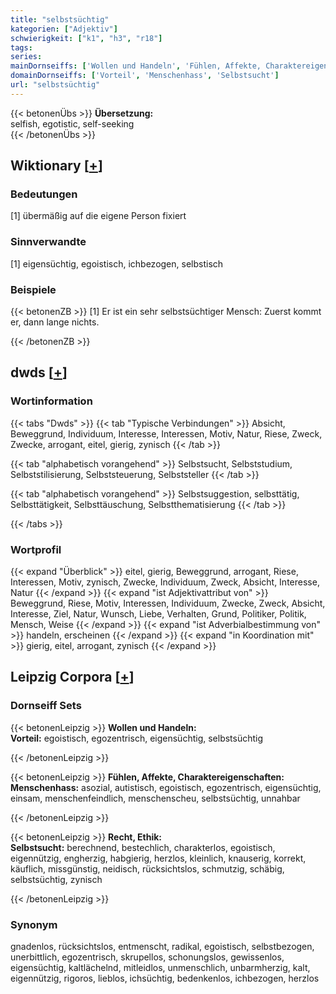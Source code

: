 ```yaml
---
title: "selbstsüchtig"
kategorien: ["Adjektiv"]
schwierigkeit: ["k1", "h3", "r18"]
tags:
series:
mainDornseiffs: ['Wollen und Handeln', 'Fühlen, Affekte, Charaktereigenschaften', 'Recht, Ethik']
domainDornseiffs: ['Vorteil', 'Menschenhass', 'Selbstsucht']
url: "selbstsüchtig"
---
```


{{< betonenÜbs >}}
**Übersetzung:**  
selfish, egotistic, self-seeking  
{{< /betonenÜbs >}}

## Wiktionary [[+](https://de.wiktionary.org/wiki/selbstsüchtig)]

### Bedeutungen
[1] übermäßig auf die eigene Person fixiert  

### Sinnverwandte
[1] eigensüchtig, egoistisch, ichbezogen, selbstisch  

### Beispiele
{{< betonenZB >}}
[1] Er ist ein sehr selbstsüchtiger Mensch: Zuerst kommt er, dann lange nichts.  

{{< /betonenZB >}}


## dwds [[+](https://www.dwds.de/wb/selbstsüchtig)]

### Wortinformation
{{< tabs "Dwds" >}}
{{< tab "Typische Verbindungen" >}}
Absicht, Beweggrund, Individuum, Interesse, Interessen, Motiv, Natur, Riese, Zweck, Zwecke, arrogant, eitel, gierig, zynisch
{{< /tab >}}

{{< tab "alphabetisch vorangehend" >}}
Selbstsucht, Selbststudium, Selbststilisierung, Selbststeuerung, Selbststeller
{{< /tab >}}

{{< tab "alphabetisch vorangehend" >}}
Selbstsuggestion, selbsttätig, Selbsttätigkeit, Selbsttäuschung, Selbstthematisierung
{{< /tab >}}

{{< /tabs >}}

### Wortprofil
{{< expand "Überblick" >}} eitel, gierig, Beweggrund, arrogant, Riese, Interessen, Motiv, zynisch, Zwecke, Individuum, Zweck, Absicht, Interesse, Natur {{< /expand >}}
{{< expand "ist Adjektivattribut von" >}} Beweggrund, Riese, Motiv, Interessen, Individuum, Zwecke, Zweck, Absicht, Interesse, Ziel, Natur, Wunsch, Liebe, Verhalten, Grund, Politiker, Politik, Mensch, Weise {{< /expand >}}
{{< expand "ist Adverbialbestimmung von" >}} handeln, erscheinen {{< /expand >}}
{{< expand "in Koordination mit" >}} gierig, eitel, arrogant, zynisch {{< /expand >}}

## Leipzig Corpora [[+](https://corpora.uni-leipzig.de/en/res?word=selbstsüchtig&corpusId=deu_newscrawl-public_2018)]

### Dornseiff Sets
{{< betonenLeipzig >}}
**Wollen und Handeln:**  
**Vorteil:** egoistisch, egozentrisch, eigensüchtig, selbstsüchtig  

{{< /betonenLeipzig >}}


{{< betonenLeipzig >}}
**Fühlen, Affekte, Charaktereigenschaften:**  
**Menschenhass:** asozial, autistisch, egoistisch, egozentrisch, eigensüchtig, einsam, menschenfeindlich, menschenscheu, selbstsüchtig, unnahbar  

{{< /betonenLeipzig >}}


{{< betonenLeipzig >}}
**Recht, Ethik:**  
**Selbstsucht:** berechnend, bestechlich, charakterlos, egoistisch, eigennützig, engherzig, habgierig, herzlos, kleinlich, knauserig, korrekt, käuflich, missgünstig, neidisch, rücksichtslos, schmutzig, schäbig, selbstsüchtig, zynisch  

{{< /betonenLeipzig >}}

### Synonym
gnadenlos, rücksichtslos, entmenscht, radikal, egoistisch, selbstbezogen, unerbittlich, egozentrisch, skrupellos, schonungslos, gewissenlos, eigensüchtig, kaltlächelnd, mitleidlos, unmenschlich, unbarmherzig, kalt, eigennützig, rigoros, lieblos, ichsüchtig, bedenkenlos, ichbezogen, herzlos

